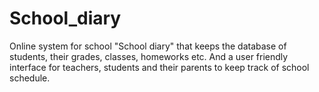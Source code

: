 # School_diary
Online system for school "School diary" that keeps the database of students, their grades, classes, homeworks etc. 
And a user friendly interface for teachers, students and their parents to keep track of school schedule.
